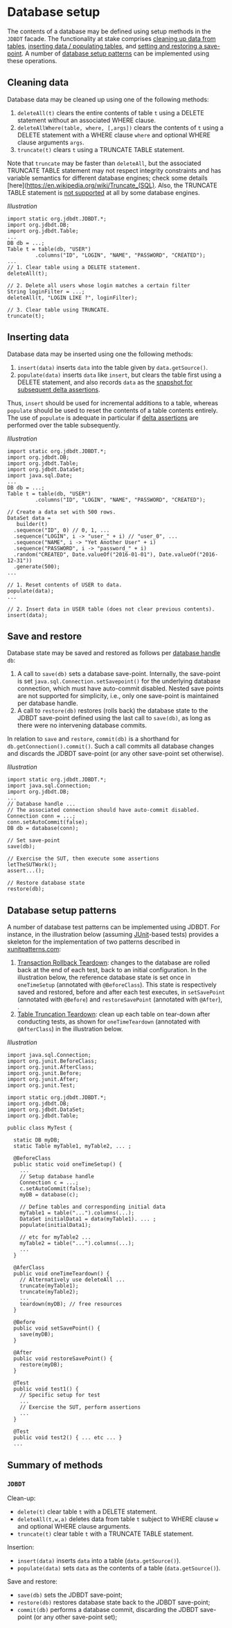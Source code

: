 # Database setup

The contents of a database may be defined using setup methods 
in the `JDBDT` facade. The functionality at stake comprises [cleaning up data from tables](DBSetup.html#Clean), [inserting data / populating tables](DBSetup.html#Insert), 
and [setting and restoring a save-point](DBSetup.html#SaveAndRestore).
A number of [database setup patterns](DBSetup.html#Patterns) can be
implemented using these operations.

## Cleaning data
<a name="Clean"></a>

Database data may be cleaned up using one of the following methods:

1. `deleteAll(t)` clears  the entire contents of table `t` using a DELETE statement without an associated
WHERE clause.
2. `deleteAllWhere(table, where, [,args])` clears the contents of `t` using a DELETE
statement with a WHERE clause `where` and optional WHERE clause arguments `args`.
3. `truncate(t)` clears `t` using a TRUNCATE TABLE statement.

Note that `truncate` may  be faster than `deleteAll`, but the associated TRUNCATE TABLE statement 
may not respect integrity constraints and has variable semantics 
for different database engines; check some details [here](https://en.wikipedia.org/wiki/Truncate_(SQL). 
Also, the TRUNCATE TABLE statement is [not supported](Compatibility.html#KnownIssues) at all by some database engines.

*Illustration*

    import static org.jdbdt.JDBDT.*;
    import org.jdbdt.DB;
    import org.jdbdt.Table;
    ...
    DB db = ...;
    Table t = table(db, "USER")
	         .columns("ID", "LOGIN", "NAME", "PASSWORD", "CREATED");
	...
	// 1. Clear table using a DELETE statement.
	deleteAll(t);
	
	// 2. Delete all users whose login matches a certain filter
	String loginFilter = ...;
	deleteAll(t, "LOGIN LIKE ?", loginFilter);
	
	// 3. Clear table using TRUNCATE.
	truncate(t);
	  
## Inserting data
<a name="Insert"></a>

Database data may be inserted using one the following methods:

1. `insert(data)` inserts `data` into the table given by `data.getSource()`.
2. `populate(data)` inserts `data` like `insert`, but clears the table first using a DELETE statement,
and also records `data` as the [snapshot for subsequent delta assertions](DBAssert.html#Snapshots).

Thus, `insert` should be used for incremental additions to a table, whereas
`populate` should be used to reset the contents of a table contents entirely. 
The use of `populate` is adequate in particular if [delta assertions](DBAssert.html) 
are performed over the table subsequently.

*Illustration*

    import static org.jdbdt.JDBDT.*;
    import org.jdbdt.DB;
    import org.jdbdt.Table;
    import org.jdbdt.DataSet;
    import java.sql.Date;
    ...
	DB db = ...;
	Table t = table(db, "USER")
	         .columns("ID", "LOGIN", "NAME", "PASSWORD", "CREATED");	
    
    // Create a data set with 500 rows.
    DataSet data = 
       builder(t)
      .sequence("ID", 0) // 0, 1, ... 
      .sequence("LOGIN", i -> "user_" + i) // "user_0", ...
      .sequence("NAME", i -> "Yet Another User" + i) 
      .sequence("PASSWORD", i -> "password_" + i) 
      .random("CREATED", Date.valueOf("2016-01-01"), Date.valueOf("2016-12-31"))
      .generate(500);
    ...
    
    // 1. Reset contents of USER to data.
    populate(data); 
    ...
    
    // 2. Insert data in USER table (does not clear previous contents).
    insert(data);

## Save and restore
<a name="SaveAndRestore"></a>

Database state may be saved and restored as follows per [database handle](DB.html) `db`:

1. A call to `save(db)` sets a database save-point. Internally, the 
save-point is set `java.sql.Connection.setSavepoint()` 
for the underlying database connection, which must have auto-commit
disabled. Nested save points are not supported for simplicity,
i.e., only one save-point is maintained per database handle.
2. A call to `restore(db)` restores (rolls back) the database state to the 
JDBDT save-point defined using the last call to `save(db)`,
as long as there were no intervening database commits.

In relation to `save` and `restore`, `commit(db)` is a shorthand for
`db.getConnection().commit()`. Such a call commits all database changes
and discards the JDBDT save-point (or any other save-point set otherwise).

*Illustration*

    import static org.jdbdt.JDBDT.*;
    import java.sql.Connection;
    import org.jdbdt.DB;
    ...
    // Database handle ...
    // The associated connection should have auto-commit disabled.
    Connection conn = ...;
    conn.setAutoCommit(false);
    DB db = database(conn);
    
    // Set save-point
    save(db);
    
    // Exercise the SUT, then execute some assertions  
    letTheSUTWork();
    assert...();
    
    // Restore database state
    restore(db);

    
## Database setup patterns

A number of database test patterns can be implemented using JDBDT. 
For instance, in the illustration below (assuming [JUnit](http://junit.org)-based tests) 
provides a skeleton for the implementation of two patterns described in [xunitpatterns.com](http://xunitpatterns.com):

1. [Transaction Rollback Teardown](http://xunitpatterns.com/Transaction%20Rollback%20Teardown.html):
changes to the database are rolled back at the end of each test, back to an initial configuration. In the illustration below, the reference database state is set once in `oneTimeSetup` (annotated with `@BeforeClass`). This state is respectively saved and restored, before and after each test executes,
in `setSavePoint` (annotated with `@Before`) and `restoreSavePoint` (annotated with `@After`), .
2. [Table Truncation Teardown](http://xunitpatterns.com/Table%20Truncation%20Teardown.html):
clean up each table on tear-down after conducting tests, as shown for `oneTimeTeardown` (annotated
with `@AfterClass`) in the illustration below.

*Illustration* 

	import java.sql.Connection;
	import org.junit.BeforeClass;
	import org.junit.AfterClass;
    import org.junit.Before;
	import org.junit.After;
	import org.junit.Test;

	import static org.jdbdt.JDBDT.*;
	import org.jdbdt.DB;
	import org.jdbdt.DataSet;
	import org.jdbdt.Table;
	
	public class MyTest {
	
	  static DB myDB;
	  static Table myTable1, myTable2, ... ;
	  
	  @BeforeClass 
	  public static void oneTimeSetup() {
	    ...
	    // Setup database handle
	    Connection c = ...;
	    c.setAutoCommit(false);
	    myDB = database(c);
	    
	    // Define tables and corresponding initial data
	    myTable1 = table("...").columns(...);
	    DataSet initialData1 = data(myTable1). ... ;
	    populate(initialData1);
	 
	    // etc for myTable2 ...
	    myTable2 = table("...").columns(...);
	    ...
	  }
	  
	  @AferClass
	  public void oneTimeTeardown() {
	    // Alternatively use deleteAll ...
	    truncate(myTable1);
	    truncate(myTable2);
	    ...
	    teardown(myDB); // free resources 
	  }
	  
	  @Before
	  public void setSavePoint() {
	    save(myDB);
	  }
	  
	  @After
	  public void restoreSavePoint() {
	    restore(myDB);
	  }
	  
	  @Test 
	  public void test1() {
	    // Specific setup for test
	    ...
	    // Exercise the SUT, perform assertions
	    ...
	  }
	  
	  @Test 
	  public void test2() { ... etc ... } 
	  ...
	 
	  
## Summary of methods
<a name="MethodReference"></a>

### `JDBDT`

Clean-up:

- `delete(t)` clear table `t` with a DELETE statement.
- `deleteAll(t,w,a)` deletes data from table `t` subject to WHERE clause `w` and optional
WHERE clause arguments.
- `truncate(t)` clear table `t` with a TRUNCATE TABLE statement.

Insertion:

- `insert(data)` inserts `data` into a table (`data.getSource()`).
- `populate(data)` sets `data` as the contents of a table (`data.getSource()`).

Save and restore:

- `save(db)` sets the JDBDT save-point;
- `restore(db)` restores database state back to the JDBDT save-point;
- `commit(db)` performs a database commit, discarding the JDBDT save-point (or any other save-point set);
